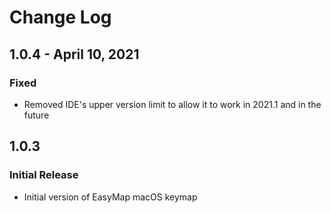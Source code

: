 # Change Log

## 1.0.4 - April 10, 2021
### Fixed
- Removed IDE's upper version limit to allow it to work in 2021.1 and in the future

## 1.0.3
### Initial Release
- Initial version of EasyMap macOS keymap
